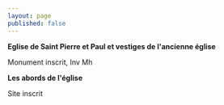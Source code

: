 ```yaml
---
layout: page
published: false
---
```


**Eglise de Saint Pierre et Paul et vestiges de l'ancienne église**

Monument inscrit, Inv Mh

**Les abords de l'église**

Site inscrit